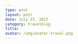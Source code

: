 ```yaml
---
type: post
layout: post
date: July 23, 2017
category: travelblog
title: 
avatar: /img/avatar-travel.png
---
```


